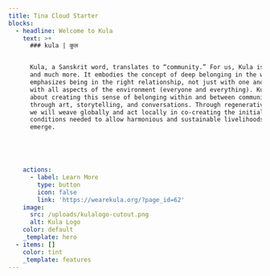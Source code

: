 ```yaml
---
title: Tina Cloud Starter
blocks:
  - headline: Welcome to Kula
    text: >+
      ### kula | कुल


      Kula, a Sanskrit word, translates to “community.” For us, Kula is this,
      and much more. It embodies the concept of deep belonging in the world and
      emphasizes being in the right relationship, not just with one another, but
      with all aspects of the environment (everyone and everything). Kula is
      about creating this sense of belonging within and between communities
      through art, storytelling, and conversations. Through regenerative design,
      we will weave globally and act locally in co-creating the initial
      conditions needed to allow harmonious and sustainable livelihoods to
      emerge.





    actions:
      - label: Learn More
        type: button
        icon: false
        link: 'https://wearekula.org/?page_id=62'
    image:
      src: /uploads/kulalogo-cutout.png
      alt: Kula Logo
    color: default
    _template: hero
  - items: []
    color: tint
    _template: features
---
```









